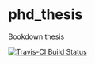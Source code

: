 # phd_thesis
Bookdown thesis

[![Travis-CI Build Status](https://travis-ci.org/eliaseythorsson/phd_thesis.svg?branch=master)](https://travis-ci.org/eliaseythorsson/phd_thesis)
